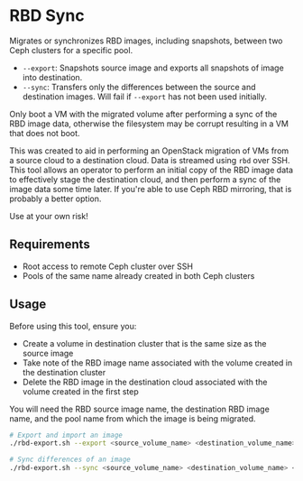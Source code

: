 # RBD Sync
Migrates or synchronizes RBD images, including snapshots, between two Ceph clusters for a specific pool.
- `--export`: Snapshots source image and exports all snapshots of image into destination.
- `--sync`: Transfers only the differences between the source and destination images. Will fail if `--export` has not been used initially.

Only boot a VM with the migrated volume after performing a sync of the RBD image data, otherwise the filesystem may be corrupt resulting in a VM that does not boot.

This was created to aid in performing an OpenStack migration of VMs from a source cloud to a destination cloud. Data is streamed using `rbd` over SSH. This tool allows an operator to perform an initial copy of the RBD image data to effectively stage the destination cloud, and then perform a sync of the image data some time later. If you're able to use Ceph RBD mirroring, that is probably a better option.
 
Use at your own risk!

## Requirements
- Root access to remote Ceph cluster over SSH
- Pools of the same name already created in both Ceph clusters

## Usage
Before using this tool, ensure you:
- Create a volume in destination cluster that is the same size as the source image
- Take note of the RBD image name associated with the volume created in the destination cluster
- Delete the RBD image in the destination cloud associated with the volume created in the first step

You will need the RBD source image name, the destination RBD image name, and the pool name from which the image is being migrated.

```sh
# Export and import an image
./rbd-export.sh --export <source_volume_name> <destination_volume_name> <pool> <remote_host>

# Sync differences of an image
./rbd-export.sh --sync <source_volume_name> <destination_volume_name> <pool> <remote_host>
```
